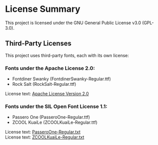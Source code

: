 # License Summary

This project is licensed under the GNU General Public License v3.0 (GPL-3.0).

## Third-Party Licenses

This project uses third-party fonts, each with its own license:

### Fonts under the Apache License 2.0:
- Fontdiner Swanky (FontdinerSwanky-Regular.ttf)
- Rock Salt (RockSalt-Regular.ttf)

License text: [Apache License Version 2.0](third_party_licenses/ApacheLicense2.0.txt)

### Fonts under the SIL Open Font License 1.1:
- Passero One (PasseroOne-Regular.ttf)
- ZCOOL KuaiLe (ZCOOLKuaiLe-Regular.ttf)

License text: [PasseroOne-Regular.txt](third_party_licenses/PasseroOne-Regular.txt) \
License text: [ZCOOLKuaiLe-Regular.txt](third_party_licenses/ZCOOLKuaiLe-Regular.txt)
